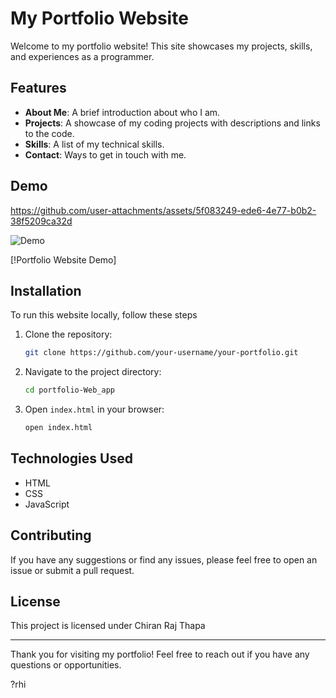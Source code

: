 # My Portfolio Website

Welcome to my portfolio website! This site showcases my projects, skills, and experiences as a programmer.

## Features

- **About Me**: A brief introduction about who I am.
- **Projects**: A showcase of my coding projects with descriptions and links to the code.
- **Skills**: A list of my technical skills.
- **Contact**: Ways to get in touch with me.

## Demo


https://github.com/user-attachments/assets/5f083249-ede6-4e77-b0b2-38f5209ca32d

![Demo](https://github.com/user-attachments/assets/5f1b1d06-c241-4928-a0fb-f8522df2e79a)

[!Portfolio Website Demo]

## Installation

To run this website locally, follow these steps


1. Clone the repository:
    ```bash
    git clone https://github.com/your-username/your-portfolio.git
    ```
2. Navigate to the project directory:
    ```bash
    cd portfolio-Web_app
    ```
3. Open `index.html` in your browser:
    ```bash
    open index.html
    ```

## Technologies Used

- HTML
- CSS
- JavaScript

## Contributing

If you have any suggestions or find any issues, please feel free to open an issue or submit a pull request.

## License

This project is licensed under Chiran Raj Thapa

---

Thank you for visiting my portfolio! Feel free to reach out if you have any questions or opportunities.

?rhi